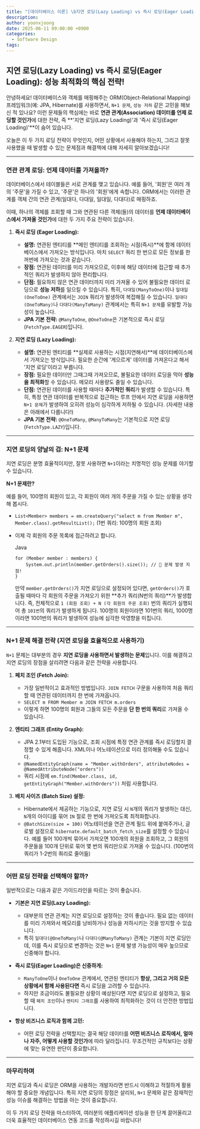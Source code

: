```yaml
---
title: "[데이터베이스 이론] \b지연 로딩(Lazy Loading) vs 즉시 로딩(Eager Loading): 성능 최적화의 핵심 전략!"
description: 
author: yoonxjoong
date: 2025-06-11 09:00:00 +0900
categories:
  - Software Design
tags:
---
```

## 지연 로딩(Lazy Loading) vs 즉시 로딩(Eager Loading): 성능 최적화의 핵심 전략!

안녕하세요! 데이터베이스와 객체를 매핑해주는 ORM(Object-Relational Mapping) 프레임워크(예: JPA, Hibernate)를 사용하면서, `N+1 문제`, `성능 저하` 같은 고민을 해보신 적 있나요? 이런 문제들의 핵심에는 바로 **연관 관계(Association) 데이터를 언제 로딩할 것인가**에 대한 전략, 즉 **'지연 로딩(Lazy Loading)'과 '즉시 로딩(Eager Loading)'**이 숨어 있습니다.

오늘은 이 두 가지 로딩 전략이 무엇인지, 어떤 상황에서 사용해야 하는지, 그리고 잘못 사용했을 때 발생할 수 있는 문제점과 해결책에 대해 자세히 알아보겠습니다!

---

### 연관 관계 로딩: 언제 데이터를 가져올까?

데이터베이스에서 테이블들은 서로 관계를 맺고 있습니다. 예를 들어, '회원'은 여러 개의 '주문'을 가질 수 있고, '주문'은 하나의 '회원'에게 속합니다. ORM에서는 이러한 관계를 객체 간의 연관 관계(일대다, 다대일, 일대일, 다대다)로 매핑하죠.

이때, 하나의 객체를 조회할 때 그와 연관된 다른 객체(들)의 데이터를 **언제 데이터베이스에서 가져올 것인가**에 대한 두 가지 주요 전략이 있습니다.

1. **즉시 로딩 (Eager Loading):**
    
    - **설명:** 연관된 엔티티를 **메인 엔티티를 조회하는 시점(즉시)**에 함께 데이터베이스에서 가져오는 방식입니다. 마치 `SELECT` 쿼리 한 번으로 모든 정보를 한꺼번에 가져오는 것과 같습니다.
    - **장점:** 연관된 데이터를 미리 가져오므로, 이후에 해당 데이터에 접근할 때 추가적인 쿼리가 발생하지 않아 편리합니다.
    - **단점:** 필요하지 않은 연관 데이터까지 미리 가져올 수 있어 불필요한 데이터 로딩으로 **성능 저하**를 일으킬 수 있습니다. 특히, `다대일(ManyToOne)`이나 `일대일(OneToOne)` 관계에서는 `JOIN` 쿼리가 발생하여 복잡해질 수 있습니다. `일대다(OneToMany)`나 `다대다(ManyToMany)` 관계에서는 특히 `N+1 문제`를 유발할 가능성이 높습니다.
    - **JPA 기본 전략:** `@ManyToOne`, `@OneToOne`은 기본적으로 즉시 로딩(`FetchType.EAGER`)입니다.
2. **지연 로딩 (Lazy Loading):**
    
    - **설명:** 연관된 엔티티를 **실제로 사용하는 시점(지연해서)**에 데이터베이스에서 가져오는 방식입니다. 필요한 순간에 '게으르게' 데이터를 가져온다고 해서 '지연 로딩'이라고 부릅니다.
    - **장점:** 필요한 데이터만 그때그때 가져오므로, 불필요한 데이터 로딩을 막아 **성능을 최적화**할 수 있습니다. 메모리 사용량도 줄일 수 있습니다.
    - **단점:** 연관된 데이터를 사용할 때마다 **추가적인 쿼리**가 발생할 수 있습니다. 특히, 특정 연관 데이터를 반복적으로 접근하는 루프 안에서 지연 로딩을 사용하면 `N+1 문제`가 발생하여 오히려 성능이 심각하게 저하될 수 있습니다. (자세한 내용은 아래에서 다룹니다!)
    - **JPA 기본 전략:** `@OneToMany`, `@ManyToMany`는 기본적으로 지연 로딩(`FetchType.LAZY`)입니다.

---

### 지연 로딩의 양날의 검: N+1 문제

지연 로딩은 분명 효율적이지만, 잘못 사용하면 `N+1`이라는 치명적인 성능 문제를 야기할 수 있습니다.

**N+1 문제란?**

예를 들어, 100명의 회원이 있고, 각 회원이 여러 개의 주문을 가질 수 있는 상황을 생각해 봅시다.

- `List<Member> members = em.createQuery("select m from Member m", Member.class).getResultList();` (1번 쿼리: 100명의 회원 조회)
- 이제 각 회원의 주문 목록에 접근하려고 합니다.
    
    Java
    
    ```
    for (Member member : members) {
        System.out.println(member.getOrders().size()); // 🚨 문제 발생 지점!
    }
    ```
    
    만약 `member.getOrders()`가 지연 로딩으로 설정되어 있다면, `getOrders()`가 호출될 때마다 각 회원의 주문을 가져오기 위한 **추가 쿼리(N번의 쿼리)**가 발생합니다. 즉, 전체적으로 `1 (회원 조회) + N (각 회원의 주문 조회)` 번의 쿼리가 실행되어 총 `101번`의 쿼리가 발생하게 됩니다. 100명의 회원이라면 101번의 쿼리, 1000명이라면 1001번의 쿼리가 발생하여 성능에 심각한 악영향을 미칩니다.

---

### N+1 문제 해결 전략 (지연 로딩을 효율적으로 사용하기)

`N+1` 문제는 대부분의 경우 **지연 로딩을 사용하면서 발생하는 문제**입니다. 이를 해결하고 지연 로딩의 장점을 살리려면 다음과 같은 전략을 사용합니다.

1. **페치 조인 (Fetch Join):**
    
    - 가장 일반적이고 효과적인 방법입니다. `JOIN FETCH` 구문을 사용하여 처음 쿼리할 때 연관된 데이터까지 한 번에 가져옵니다.
    - `SELECT m FROM Member m JOIN FETCH m.orders`
    - 이렇게 하면 100명의 회원과 그들의 모든 주문을 **단 한 번의 쿼리**로 가져올 수 있습니다.
2. **엔티티 그래프 (Entity Graph):**
    
    - JPA 2.1부터 도입된 기능으로, 조회 시점에 특정 연관 관계를 즉시 로딩할지 결정할 수 있게 해줍니다. XML이나 어노테이션으로 미리 정의해둘 수도 있습니다.
    - `@NamedEntityGraph(name = "Member.withOrders", attributeNodes = @NamedAttributeNode("orders"))`
    - 쿼리 시점에 `em.find(Member.class, id, getEntityGraph("Member.withOrders"))` 처럼 사용합니다.
3. **배치 사이즈 (Batch Size) 설정:**
    
    - Hibernate에서 제공하는 기능으로, 지연 로딩 시 `N`개의 쿼리가 발생하는 대신, `N`개의 아이디를 묶어 `IN` 절로 한 번에 가져오도록 최적화합니다.
    - `@BatchSize(size = 100)` 어노테이션을 연관 관계 필드 위에 붙여주거나, 글로벌 설정으로 `hibernate.default_batch_fetch_size`를 설정할 수 있습니다. 예를 들어 100개씩 묶어서 가져오면 100개의 회원을 조회하고, 그 회원의 주문들을 100개 단위로 묶어 몇 번의 쿼리만으로 가져올 수 있습니다. (100번의 쿼리가 1-2번의 쿼리로 줄어듦)

---

### 어떤 로딩 전략을 선택해야 할까?

일반적으로는 다음과 같은 가이드라인을 따르는 것이 좋습니다.

- **기본은 지연 로딩(Lazy Loading):**
    
    - 대부분의 연관 관계는 지연 로딩으로 설정하는 것이 좋습니다. 필요 없는 데이터를 미리 가져와서 메모리를 낭비하거나 성능을 저하시키는 것을 방지할 수 있습니다.
    - 특히 `일대다(@OneToMany)`나 `다대다(@ManyToMany)` 관계는 기본이 지연 로딩인데, 이를 즉시 로딩으로 변경하는 것은 `N+1` 문제 발생 가능성이 매우 높으므로 신중해야 합니다.
- **즉시 로딩(Eager Loading)은 신중하게:**
    
    - `ManyToOne`이나 `OneToOne` 관계에서, 연관된 엔티티가 **항상, 그리고 거의 모든 상황에서 함께 사용된다면** 즉시 로딩을 고려할 수 있습니다.
    - 하지만 조금이라도 불필요한 상황이 예상된다면 지연 로딩으로 설정하고, 필요할 때 `페치 조인`이나 `엔티티 그래프`를 사용하여 최적화하는 것이 더 안전한 방법입니다.
- **항상 비즈니스 로직과 함께 고민:**
    
    - 어떤 로딩 전략을 선택할지는 결국 해당 데이터를 **어떤 비즈니스 로직에서, 얼마나 자주, 어떻게 사용할 것인가**에 따라 달라집니다. 무조건적인 규칙보다는 상황에 맞는 유연한 판단이 중요합니다.

---

###  마무리하며

지연 로딩과 즉시 로딩은 ORM을 사용하는 개발자라면 반드시 이해하고 적절하게 활용해야 할 중요한 개념입니다. 특히 지연 로딩의 장점은 살리되, `N+1` 문제와 같은 잠재적인 성능 이슈를 해결하는 방법을 아는 것이 중요합니다.

이 두 가지 로딩 전략을 마스터하여, 여러분의 애플리케이션 성능을 한 단계 끌어올리고 더욱 효율적인 데이터베이스 연동 코드를 작성하시길 바랍니다!